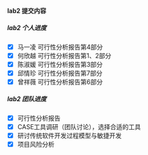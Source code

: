 #### lab2 提交内容

##### lab2 个人进度
- [x] 马一凌 可行性分析报告第4部分
- [x] 何欣越 可行性分析报告第1、2部分
- [x] 陈淑媛 可行性分析报告第3部分
- [x] 邱情珍 可行性分析报告第7部分
- [x] 曾祥薇 可行性分析报告第6部分

##### lab2 团队进度
- [x] 可行性分析报告
- [x] CASE工具调研（团队讨论），选择合适的工具
- [x] 研讨传统软件开发过程模型与敏捷开发
- [x] 项目风险分析
